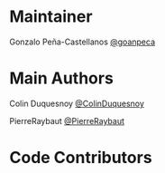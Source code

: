 Maintainer
==========

Gonzalo Peña-Castellanos [@goanpeca](http://github.com/goanpeca)

Main Authors
============

Colin Duquesnoy [@ColinDuquesnoy](http://github.com/goanpeca)

PierreRaybaut [@PierreRaybaut](http://github.com/goanpeca)

Code Contributors
=================


